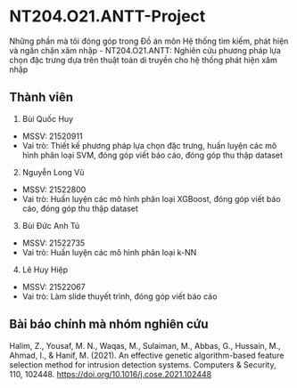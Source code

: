 # NT204.O21.ANTT-Project
Những phần mà tôi đóng góp trong Đồ án môn Hệ thống tìm kiếm, phát hiện và ngăn chặn xâm nhập - NT204.O21.ANTT: Nghiên cứu phương pháp lựa chọn đặc trưng dựa trên thuật toán di truyền cho hệ thống phát hiện xâm nhập

## Thành viên
1. Bùi Quốc Huy
- MSSV: 21520911
- Vai trò: Thiết kế phương pháp lựa chọn đặc trưng, huấn luyện các mô hình phân loại SVM, đóng góp viết báo cáo, đóng góp thu thập dataset
2. Nguyễn Long Vũ
- MSSV: 21522800
- Vai trò: Huấn luyện các mô hình phân loại XGBoost, đóng góp viết báo cáo, đóng góp thu thập dataset
3. Bùi Đức Anh Tú
- MSSV: 21522735
- Vai trò: Huấn luyện các mô hình phân loại k-NN
4. Lê Huy Hiệp
- MSSV: 21522067
- Vai trò: Làm slide thuyết trình, đóng góp viết báo cáo

## Bài báo chính mà nhóm nghiên cứu
Halim, Z., Yousaf, M. N., Waqas, M., Sulaiman, M., Abbas, G., Hussain, M., Ahmad, I., & Hanif, M. (2021). An effective genetic algorithm-based feature selection method for intrusion detection systems. Computers &amp; Security, 110, 102448. https://doi.org/10.1016/j.cose.2021.102448 
